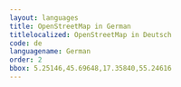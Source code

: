 ```yaml
---
layout: languages
title: OpenStreetMap in German
titlelocalized: OpenStreetMap in Deutsch
code: de
languagename: German
order: 2
bbox: 5.25146,45.69648,17.35840,55.24616
---
```

